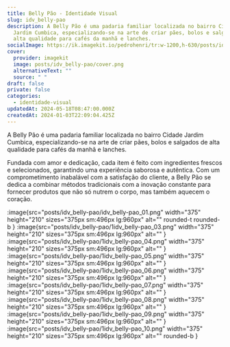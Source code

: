 ```yaml
---
title: Belly Pão - Identidade Visual
slug: idv_belly-pao
description: A Belly Pão é uma padaria familiar localizada no bairro Cidade
  Jardim Cumbica, especializando-se na arte de criar pães, bolos e salgados de
  alta qualidade para cafés da manhã e lanches.
socialImage: https://ik.imagekit.io/pedrohenri/tr:w-1200,h-630/posts/idv_belly-pao/social-image.png
cover:
  provider: imagekit
  image: posts/idv_belly-pao/cover.png
  alternativeText: ""
  source: " "
draft: false
private: false
categories:
  - identidade-visual
updatedAt: 2024-05-18T08:47:00.000Z
createdAt: 2024-01-03T22:09:04.425Z
---
```

A Belly Pão é uma padaria familiar localizada no bairro Cidade Jardim Cumbica, especializando-se na arte de criar pães, bolos e salgados de alta qualidade para cafés da manhã e lanches.

Fundada com amor e dedicação, cada item é feito com ingredientes frescos e selecionados, garantindo uma experiência saborosa e autêntica. Com um comprometimento inabalável com a satisfação do cliente, a Belly Pão se dedica a combinar métodos tradicionais com a inovação constante para fornecer produtos que não só nutrem o corpo, mas também aquecem o coração.

:image{src="posts/idv_belly-pao/idv_belly-pao_01.png" width="375" height="210" sizes="375px sm:496px lg:960px" alt="" rounded-t rounded-b }
:image{src="posts/idv_belly-pao/1idv_belly-pao_03.png" width="375" height="210" sizes="375px sm:496px lg:960px" alt="" }
:image{src="posts/idv_belly-pao/1idv_belly-pao_04.png" width="375" height="210" sizes="375px sm:496px lg:960px" alt="" }
:image{src="posts/idv_belly-pao/1idv_belly-pao_05.png" width="375" height="210" sizes="375px sm:496px lg:960px" alt="" }
:image{src="posts/idv_belly-pao/1idv_belly-pao_06.png" width="375" height="210" sizes="375px sm:496px lg:960px" alt="" }
:image{src="posts/idv_belly-pao/1idv_belly-pao_07.png" width="375" height="210" sizes="375px sm:496px lg:960px" alt="" }
:image{src="posts/idv_belly-pao/1idv_belly-pao_08.png" width="375" height="210" sizes="375px sm:496px lg:960px" alt="" }
:image{src="posts/idv_belly-pao/1idv_belly-pao_09.png" width="375" height="210" sizes="375px sm:496px lg:960px" alt="" }
:image{src="posts/idv_belly-pao/1idv_belly-pao_10.png" width="375" height="210" sizes="375px sm:496px lg:960px" alt="" rounded-b }
